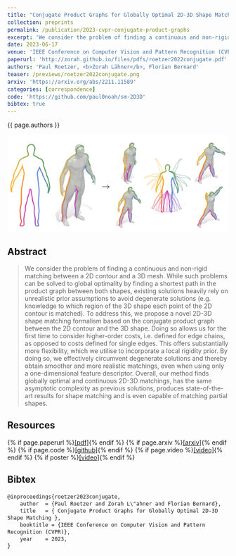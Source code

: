 ```yaml
---
title: "Conjugate Product Graphs for Globally Optimal 2D-3D Shape Matching"
collection: preprints
permalink: /publication/2023-cvpr-conjugate-product-graphs
excerpt: 'We consider the problem of finding a continuous and non-rigid matching between a 2D contour and a 3D mesh. While such problems can be solved to global optimality by finding a shortest path in the product graph between both shapes, existing solutions heavily rely on unrealistic prior assumptions to avoid degenerate solutions (e.g. knowledge to which region of the 3D shape each point of the 2D contour is matched). To address this, we propose a novel 2D-3D shape matching formalism based on the conjugate product graph between the 2D contour and the 3D shape. Doing so allows us for the first time to consider higher-order costs, i.e. defined for edge chains, as opposed to costs defined for single edges. This offers substantially more flexibility, which we utilise to incorporate a local rigidity prior. By doing so, we effectively circumvent degenerate solutions and thereby obtain smoother and more realistic matchings, even when using only a one-dimensional feature descriptor. Overall, our method finds globally optimal and continuous 2D-3D matchings, has the same asymptotic complexity as previous solutions, produces state-of-the-art results for shape matching and is even capable of matching partial shapes. '
date: 2023-06-17
venue: 'IEEE Conference on Computer Vision and Pattern Recognition (CVPR)'
paperurl: 'http://zorah.github.io/files/pdfs/roetzer2022conjugate.pdf'
authors: 'Paul Roetzer, <b>Zorah Lähner</b>, Florian Bernard'
teaser: /previews/roetzer2022conjugate.png
arxiv: 'https://arxiv.org/abs/2211.11589'
categories: [correspondence]
code: 'https://github.com/paul0noah/sm-2D3D'
bibtex: true
---
```


{{ page.authors }}

<img class="pub_teaser" src="../images/previews/roetzer2022conjugate.png" alt="Teaser Image" title="teaser" />

## Abstract

> We consider the problem of finding a continuous and non-rigid matching between a 2D contour and a 3D mesh. While such problems can be solved to global optimality by finding a shortest path in the product graph between both shapes, existing solutions heavily rely on unrealistic prior assumptions to avoid degenerate solutions (e.g. knowledge to which region of the 3D shape each point of the 2D contour is matched). To address this, we propose a novel 2D-3D shape matching formalism based on the conjugate product graph between the 2D contour and the 3D shape. Doing so allows us for the first time to consider higher-order costs, i.e. defined for edge chains, as opposed to costs defined for single edges. This offers substantially more flexibility, which we utilise to incorporate a local rigidity prior. By doing so, we effectively circumvent degenerate solutions and thereby obtain smoother and more realistic matchings, even when using only a one-dimensional feature descriptor. Overall, our method finds globally optimal and continuous 2D-3D matchings, has the same asymptotic complexity as previous solutions, produces state-of-the-art results for shape matching and is even capable of matching partial shapes.  

## Resources

{% if page.paperurl %}<a href=" {{ page.paperurl }} ">[pdf]</a>{% endif %} {% if page.arxiv %}<a href=" {{ page.arxiv }} ">[arxiv]</a>{% endif %} {% if page.code %}<a href=" {{ page.code }} ">[github]</a>{% endif %} {% if page.video %}<a href=" {{ page.video }} ">[video]</a>{% endif %} {% if poster %}<a href=" {{ page.poster }} ">[video]</a>{% endif %}


## Bibtex

    @inproceedings{roetzer2023conjugate,
        author 	= {Paul Roetzer and Zorah L\"ahner and Florian Bernard},
        title 	= { Conjugate Product Graphs for Globally Optimal 2D-3D Shape Matching },
        booktitle = {IEEE Conference on Computer Vision and Pattern Recognition (CVPR)},
        year 	= 2023,
    }
